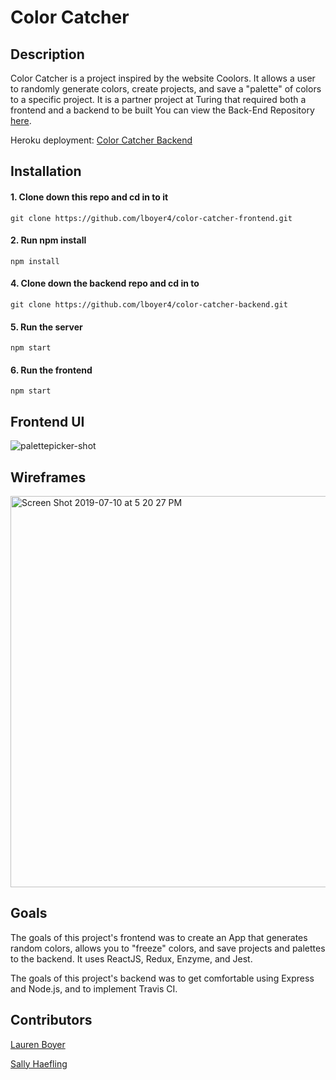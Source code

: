 # Color Catcher

## Description

 Color Catcher is a project inspired by the website Coolors. It allows a user to randomly generate colors, create projects, and save a "palette" of colors to a specific project. It is a partner project at Turing that required both a frontend and a backend to be built
 You can view the Back-End Repository [here](https://github.com/lboyer4/color-catcher-backend.git).
 
 Heroku deployment: [Color Catcher Backend](https://colorcatcher.herokuapp.com/)

## Installation
  #### 1. Clone down this repo and cd in to it
  ```git clone https://github.com/lboyer4/color-catcher-frontend.git```
  #### 2. Run npm install
 ```npm install```
  #### 4. Clone down the backend repo and cd in to
  ```git clone https://github.com/lboyer4/color-catcher-backend.git```
  #### 5. Run the server
  ```npm start```
  #### 6. Run the frontend
  ```npm start```

 ## Frontend UI
 ![palettepicker-shot](./src/images/colorpicker.png)
 
 ## Wireframes
 <img width="626" alt="Screen Shot 2019-07-10 at 5 20 27 PM" src="https://user-images.githubusercontent.com/40863560/61019084-2a145000-a356-11e9-897b-6204591e75fa.png">

## Goals
The goals of this project's frontend was to create an App that generates random colors, allows you to "freeze" colors, and save projects and palettes to the backend. It uses ReactJS, Redux, Enzyme, and Jest.

The goals of this project's backend was to get comfortable using Express and Node.js, and to implement Travis CI.

## Contributors
[Lauren Boyer](https://github.com/lboyer4)

[Sally Haefling](https://github.com/SallyHaefling)
